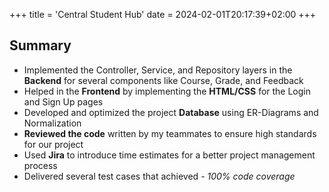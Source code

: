 +++
title = 'Central Student Hub'
date = 2024-02-01T20:17:39+02:00
+++

## Summary

* Implemented the Controller, Service, and Repository layers in the **Backend** for several components like Course, Grade, and Feedback
* Helped in the **Frontend** by implementing the **HTML/CSS** for the Login and Sign Up pages
* Developed and optimized the project **Database** using ER-Diagrams and Normalization
* **Reviewed the code** written by my teammates to ensure high standards for our project
* Used **Jira** to introduce time estimates for a better project management process
* Delivered several test cases that achieved _- 100% code coverage_